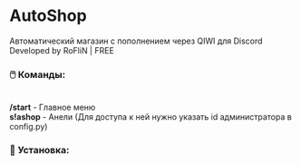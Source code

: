 # AutoShop
Автоматический магазин с пополнением через QIWI для Discord
<br>Developed by RoFliN | FREE

### 🖱️ Команды:

<br><b>/start</b> - Главное меню
<br><b>s!ashop</b> - Анели (Для доступа к ней нужно указать id администратора в config.py)

### 💠 Установка:
